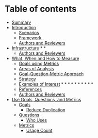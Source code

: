 # Table of contents

* [Summary](README.md)
* [Introduction](introduction/introduction.md)
  * [Scenarios](introduction/scenarios.md)
  * [Framework](introduction/framework.md)
  * [Authors and Reviewers](introduction/authors.md)
* [Infrastructure](infrastructure/infrastructure.md)
  *
  *
  * [Authors and Reviewers](infrastructure/authors.md)
* [What, When and How to Measure](measuring/introduction.md)
  * [Goals using Metrics](measuring/goals.md)
  * [Areas of Analysis](measuring/areas.md)
  * [Goal-Question-Metric Approach](measuring/gqm.md)
  * [Strategy](measuring/strategy.md)
  * [Examples of Interest](measuring/metrics.md)
    *
    *
    *
    *
    *
    *
    *
    *
    *
    *
  * [References](measuring/references.md)
  * [Authors and Reviewers](measuring/authors.md)
* [Use Goals, Questions, and Metrics](measuring/use\_gqm.md)
  * [Goals](use\_gqm/goals/README.md)
    * [Reduce Duplication](measuring/goals/reduce-duplication.md)
  * [Questions](use\_gqm/questions/README.md)
    * [Who Uses](measuring/questions/who-uses.md)
  * [Metrics](use\_gqm/metrics/README.md)
    * [Usage Count](measuring/metrics/usage-count.md)
